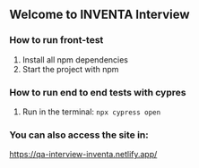 ## Welcome to INVENTA Interview

### How to run front-test
1. Install all npm dependencies
2. Start the project with npm

### How to run end to end tests with cypres
1. Run in the terminal: `npx cypress open`

### You can also access the site in:
https://qa-interview-inventa.netlify.app/